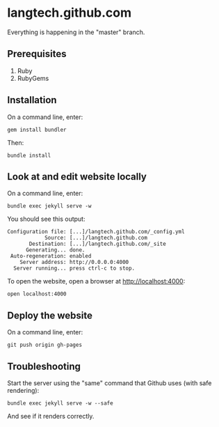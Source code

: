 langtech.github.com
===================

Everything is happening in the "master" branch. 

Prerequisites
-------------

1. Ruby
2. RubyGems

Installation
------------

On a command line, enter:

    gem install bundler

Then:

    bundle install

Look at and edit website locally
--------------------------------

On a command line, enter:

    bundle exec jekyll serve -w

You should see this output:

    Configuration file: [...]/langtech.github.com/_config.yml
                Source: [...]/langtech.github.com
           Destination: [...]/langtech.github.com/_site
          Generating... done.
     Auto-regeneration: enabled
        Server address: http://0.0.0.0:4000
      Server running... press ctrl-c to stop.

To open the website, open a browser at [http://localhost:4000](http://localhost:4000):

    open localhost:4000

Deploy the website
------------------

On a command line, enter:

    git push origin gh-pages

Troubleshooting
---------------

Start the server using the "same" command that Github uses (with safe rendering):

    bundle exec jekyll serve -w --safe

And see if it renders correctly.